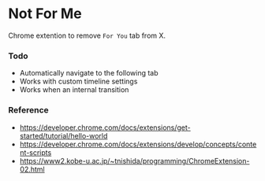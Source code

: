 # Not For Me

Chrome extention to remove `For You` tab from X.

### Todo

- Automatically navigate to the following tab
- Works with custom timeline settings
- Works when an internal transition

### Reference

- https://developer.chrome.com/docs/extensions/get-started/tutorial/hello-world
- https://developer.chrome.com/docs/extensions/develop/concepts/content-scripts
- https://www2.kobe-u.ac.jp/~tnishida/programming/ChromeExtension-02.html
